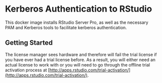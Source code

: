 # Kerberos Authentication to RStudio #

This docker image installs RStudio Server Pro, as well as the necessary PAM and Kerberos tools to facilitate kerberos authentication.

## Getting Started ##

The license manager sees hardware and therefore will fail the trial license if you have ever had a trial license before.  As a result, you will either need an actual license to work with or you will need to go through the offline trial activation process at [http://apps.rstudio.com/trial-activation/](http://apps.rstudio.com/trial-activation/).  
